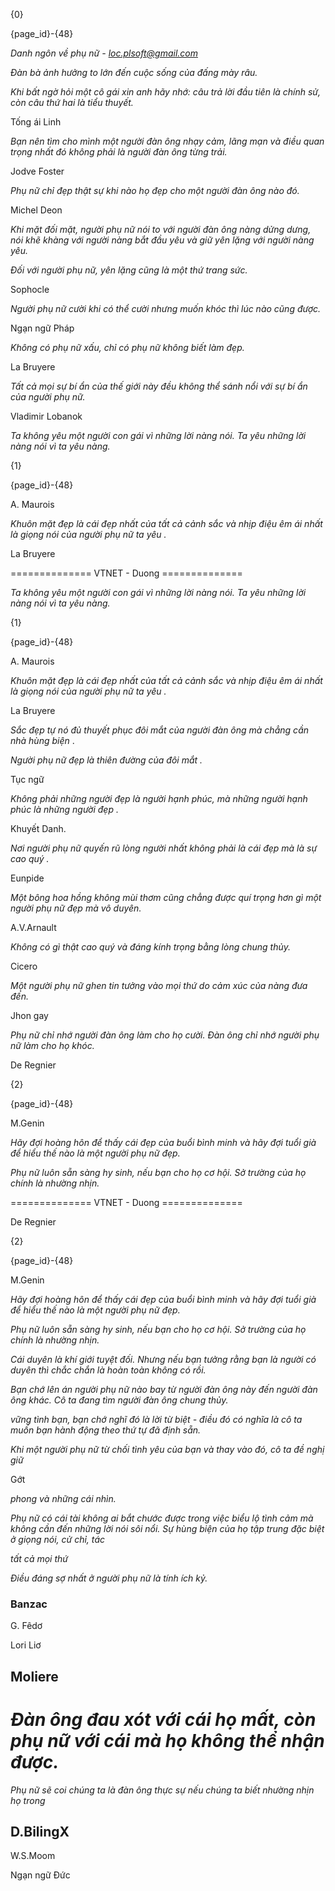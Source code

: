 {0}

{page_id}-{48}

*Danh ngôn về phụ nữ - loc.plsoft@gmail.com*

*Đàn bà ảnh hưởng to lớn đến cuộc sống của đấng mày râu.*

*Khi bất ngờ hỏi một cô gái xin anh hãy nhớ: câu trả lời đầu tiên là chính sử, còn câu thứ hai là tiểu thuyết.*

Tống ái Linh

*Bạn nên tìm cho mình một người đàn ông nhạy cảm, lãng mạn và điều quan trọng nhất đó không phải là người đàn ông từng trải.*

Jodve Foster

*Phụ nữ chỉ đẹp thật sự khi nào họ đẹp cho một người đàn ông nào đó.*

Michel Deon

*Khi mặt đối mặt, người phụ nữ nói to với người đàn ông nàng dửng dưng, nói khẽ khàng với người nàng bắt đầu yêu và giữ yên lặng với người nàng yêu.*

*Đối với người phụ nữ, yên lặng cũng là một thứ trang sức.*

Sophocle

*Người phụ nữ cười khi có thể cười nhưng muốn khóc thì lúc nào cũng được.*

Ngạn ngữ Pháp

*Không có phụ nữ xấu, chỉ có phụ nữ không biết làm đẹp.*

La Bruyere

*Tất cả mọi sự bí ẩn của thế giới này đều không thể sánh nổi với sự bí ẩn của người phụ nữ.*

Vladimir Lobanok

*Ta không yêu một người con gái vì những lời nàng nói. Ta yêu những lời nàng nói vì ta yêu nàng.*

{1}

{page_id}-{48}

A. Maurois

*Khuôn mặt đẹp là cái đẹp nhất của tất cả cảnh sắc và nhịp điệu êm ái nhất là giọng nói của người phụ nữ ta yêu .*

La Bruyere

============== VTNET - Duong ==============

*Ta không yêu một người con gái vì những lời nàng nói. Ta yêu những lời nàng nói vì ta yêu nàng.*

{1}

{page_id}-{48}

A. Maurois

*Khuôn mặt đẹp là cái đẹp nhất của tất cả cảnh sắc và nhịp điệu êm ái nhất là giọng nói của người phụ nữ ta yêu .*

La Bruyere

*Sắc đẹp tự nó đủ thuyết phục đôi mắt của người đàn ông mà chẳng cần nhà hùng biện* .

*Người phụ nữ đẹp là thiên đường của đôi mắt .*

Tục ngữ

*Không phải những người đẹp là người hạnh phúc, mà những người hạnh phúc là những người đẹp .*

Khuyết Danh.

*Nơi người phụ nữ quyến rũ lòng người nhất không phải là cái đẹp mà là sự cao quý .*

Eunpide

*Một bông hoa hồng không mùi thơm cũng chẳng được quí trọng hơn gì một người phụ nữ đẹp mà vô duyên.*

A.V.Arnault

*Không có gì thật cao quý và đáng kính trọng bằng lòng chung thủy.*

Cicero

*Một người phụ nữ ghen tin tưởng vào mọi thứ do cảm xúc của nàng đưa đến.*

Jhon gay

*Phụ nữ chỉ nhớ người đàn ông làm cho họ cười. Đàn ông chỉ nhớ người phụ nữ làm cho họ khóc.*

De Regnier

{2}

{page_id}-{48}

M.Genin

*Hãy đợi hoàng hôn để thấy cái đẹp của buổi bình minh và hãy đợi tuổi già để hiểu thế nào là một người phụ nữ đẹp.*

*Phụ nữ luôn sẵn sàng hy sinh, nếu bạn cho họ cơ hội. Sở trường của họ chính là nhường nhịn.*

============== VTNET - Duong ==============

De Regnier

{2}

{page_id}-{48}

M.Genin

*Hãy đợi hoàng hôn để thấy cái đẹp của buổi bình minh và hãy đợi tuổi già để hiểu thế nào là một người phụ nữ đẹp.*

*Phụ nữ luôn sẵn sàng hy sinh, nếu bạn cho họ cơ hội. Sở trường của họ chính là nhường nhịn.*

*Cái duyên là khí giới tuyệt đối. Nhưng nếu bạn tưởng rằng bạn là người có duyên thì chắc chắn là hoàn toàn không có rồi.*

*Bạn chớ lên án người phụ nữ nào bay từ người đàn ông này đến người đàn ông khác. Cô ta đang tìm người đàn ông chung thủy.*

*vững tình bạn, bạn chớ nghĩ đó là lời từ biệt - điều đó có nghĩa là cô ta muốn bạn hành động theo thứ tự đã định sẵn.*

*Khi một người phụ nữ từ chối tình yêu của bạn và thay vào đó, cô ta đề nghị giữ*

Gớt

*phong và những cái nhìn.*

*Phụ nữ có cái tài không ai bắt chước được trong việc biểu lộ tình cảm mà không cần đến những lời nói sôi nổi. Sự hùng biện của họ tập trung đặc biệt ở giọng nói, cử chỉ, tác*

*tất cả mọi thứ*

*Điều đáng sợ nhất ở người phụ nữ là tính ích kỷ.*

### Banzac

G. Fêdơ

Lori Liơ

## Moliere

# *Đàn ông đau xót với cái họ mất, còn phụ nữ với cái mà họ không thể nhận được.*

*Phụ nữ sẽ coi chúng ta là đàn ông thực sự nếu chúng ta biết nhường nhịn họ trong*

## D.BilingX

W.S.Moom

Ngạn ngữ Đức